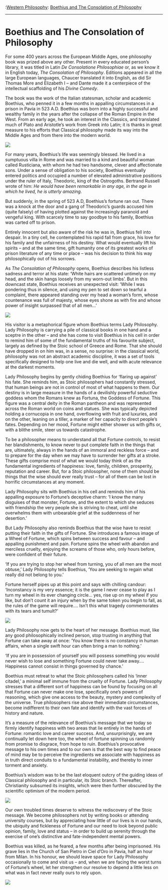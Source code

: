 :[Western Philosophy](https://www.theschooloflife.com/thebookoflife/category/leisure/western-philosophy/): [Boethius and The Consolation of Philosophy](https://www.theschooloflife.com/thebookoflife/boethius-and-the-consolation-of-philosophy/)

* * *

# Boethius and The Consolation of Philosophy

For some 400 years across the European Middle Ages, one philosophy book was prized above any other. Present in every educated person’s library, it was titled in Latin _De Consolatione Philosophiae_ or, as we know it in English today, _The Consolation of Philosophy_. Editions appeared in all the large European languages, Chaucer translated it into English, as did Sir Thomas More and Elizabeth I – and Dante made it a centerpiece of the intellectual scaffolding of his _Divine Comedy_.

The book was the work of the Italian statesman, scholar and academic Boethius, who penned it in a few months in appalling circumstances in a prison in Pavia in 523 A.D. Boethius was born into a highly successful and wealthy family in the years after the collapse of the Roman Empire in the West. From an early age, he took an interest in the Classics, and translated much of Plato and Aristotle’s work from Greek into Latin; it is thanks in great measure to his efforts that Classical philosophy made its way into the Middle Ages and from there into the modern world.

![](https://www.theschooloflife.com/thebookoflife/wp-content/uploads/2017/11/1179px-Boethius_initial_consolation_philosophy.jpg)

For many years, Boethius’s life was seemingly blessed. He lived in a sumptuous villa in Rome and was married to a kind and beautiful woman called Rusticiana, with whom he had two handsome, clever and affectionate sons. Under a sense of obligation to his society, Boethius eventually entered politics and occupied a number of elevated administrative positions under the ruler of Italy, Theodoric, king of the Ostrogoths. Bertrand Russell wrote of him: _He would have been remarkable in any age, in the age in which he lived, he is utterly amazing._

But suddenly, in the spring of 523 A.D, Boethius’s fortune ran out. There was a knock at the door and a gang of Theodoric’s guards accused him (quite falsely) of having plotted against the increasingly paranoid and vengeful king. With scarcely time to say goodbye to his family, Boethius was carted off to prison.

Entirely innocent but also aware of the risk he was in, Boethius fell into despair. In a tiny cell, he contemplated his rapid fall from grace, his love for his family and the unfairness of his destiny. What would eventually lift his spirits – and at the same time, gift humanity one of its greatest works of prison literature of any time or place – was his decision to think his way philosophically out of his sorrows.

As _The Consolation of Philosophy_ opens, Boethius describes his listless sadness and terror at his state: ‘White hairs are scattered untimely on my head, and the skin hangs loosely from my worn-out limbs’. But in this downcast state, Boethius receives an unexpected visit: ‘While I was pondering thus in silence, and using my pen to set down so tearful a complaint, there appeared standing over my head a woman’s form, whose countenance was full of majesty, whose eyes shone as with fire and whose power of insight surpassed that of all men…’

![](https://www.purplemotes.net/wp-content/uploads/2015/09/lady-philosophy-boethius-450x463.jpg)

His visitor is a metaphorical figure whom Boethius terms Lady Philosophy. Lady Philosophy is carrying a pile of classical books in one hand and a sceptre in the other – and she has come to visit Boethius in his cell in order to remind him of some of the fundamental truths of his favourite subject, largely as defined by the Stoic school of Greece and Rome. That she should have dropped in on him was, in a sense, no surprise: in the classical world, philosophy was not an abstract academic discipline, it was a set of tools specifically designed to help one live and die well, and with acute relevance at the darkest moments.

Lady Philosophy begins by gently chiding Boethius for ‘flaring up against’ his fate. She reminds him, as Stoic philosophers had constantly stressed, that human beings are not in control of most of what happens to them. Our destiny is in large measure in the hands of a devilishly powerful seductive goddess whom the Romans knew as Fortuna, the Goddess of Fortune. This figure was a central deity in the Roman pantheon and was represented across the Roman world on coins and statues. She was typically depicted holding a cornucopia in one hand, overflowing with fruit and luxuries, and on the other, leaning on a tiller, a marker of her capacity to direct people’s fates. Depending on her mood, Fortune might either shower us with gifts or, with a blithe smile, steer us towards catastrophe.

To be a philosopher means to understand all that Fortune controls, to resist her blandishments, to know never to put complete faith in the things that are, ultimately, always in the hands of an immoral and reckless force – and to prepare for the day when we may have to surrender her gifts at a stroke. These gifts comprise most of what we would today think of as the fundamental ingredients of happiness: love, family, children, prosperity, reputation and career. But, for a Stoic philosopher, none of them should be things that the wise should ever really trust – for all of them can be lost in horrific circumstances at any moment.

Lady Philosophy sits with Boethius in his cell and reminds him of his appalling exposure to Fortune’s deceptive charm: ‘I know the many disguises of that monster, Fortune, and the extent to which she seduces with friendship the very people she is striving to cheat, until she overwhelms them with unbearable grief at the suddenness of her desertion.’

But Lady Philosophy also reminds Boethius that the wise have to resist putting their faith in the gifts of Fortune. She introduces a famous image of a Wheel of Fortune, which spins between success and favour – and appalling punishment and pain. Fortune spins the wheel with abandon and merciless cruelty, enjoying the screams of those who, only hours before, were confident of their future.

‘If you are trying to stop her wheel from turning, you of all men are the most obtuse,’ Lady Philosophy tells Boethius, ‘You are seeking to regain what really did not belong to you.’

Fortune herself pipes up at this point and says with chilling candour: ‘Inconstancy is my very essence; it is the game I never cease to play as I turn my wheel in its ever changing circle… yes, rise up on my wheel if you like, but don’t count it an injury when by the same token you begin to fall, as the rules of the game will require…. Isn’t this what tragedy commemorates with its tears and tumult?’

![](https://www.theschooloflife.com/thebookoflife/wp-content/uploads/2017/11/800px-ForutuneWheel.jpg)

Lady Philosophy now gets to the heart of her message. Boethius must, like any good philosophically inclined person, stop trusting in anything that Fortune can take away at once: ‘You know there is no constancy in human affairs, when a single swift hour can often bring a man to nothing.’

‘If you are in possession of yourself you will possess something you would never wish to lose and something Fortune could never take away…. Happiness cannot consist in things governed by chance.’

Boethius must retreat to what the Stoic philosophers called his ‘inner citadel,’ a minimal self immune from the cruelty of Fortune. Lady Philosophy stresses that a different sort of happiness can be found by focusing on all that Fortune can never make one lose, specifically one’s powers of reasoning, which give one access to the beauty, mystery and complexity of the universe. True philosophers rise above their immediate circumstances, become indifferent to their own fate and identify with the vast forces of history and nature.

It’s a measure of the relevance of Boethius’s message that we today so firmly identify happiness with two areas that lie entirely in the hands of Fortune: romantic love and career success. And, unsurprisingly, we are continually let down here too, the wheel of fortune spinning us randomly from promise to disgrace, from hope to ruin. Boethius’s provocative message to his own times and to our own is that the best way to find peace of mind may be to perceive the ingredients we associate with happiness as in truth direct conduits to a fundamental instability, and thereby to inner torment and anxiety.

Boethius’s wisdom was to be the last eloquent outcry of the guiding ideas of Classical philosophy and in particular, its Stoic branch. Thereafter, Christianity subsumed its insights, which were then further obscured by the scientific optimism of the modern period.

![](https://www.theschooloflife.com/thebookoflife/wp-content/uploads/2017/11/Boethius_imprisoned_Consolation_of_philosophy_1385.jpg)

Our own troubled times deserve to witness the rediscovery of the Stoic message. We become philosophers not by writing books or attending university courses, but by appreciating how little of our lives is in our hands, the ubiquity and fickleness of Fortune and our need to look beyond public opinion, family, love and status – in order to build up serenity through the exercise of one’s distinctive and fate-independent mental powers.

Boethius was killed, as he feared, a few months after being imprisoned. His grave lies in the Church of San Pietro in Ciel d’Oro in Pavia, half an hour from Milan. In his honour, we should leave space for Lady Philosophy occasionally to come and visit us – and, when we are facing the worst turns of Fortune’s wheel, let her strengthen our resolve to depend a little less on what was in fact never really ours to rely upon.

[![](https://img.youtube.com/vi/pMUP48stXDc/0.jpg)](https://www.youtube.com/embed/pMUP48stXDc '')
